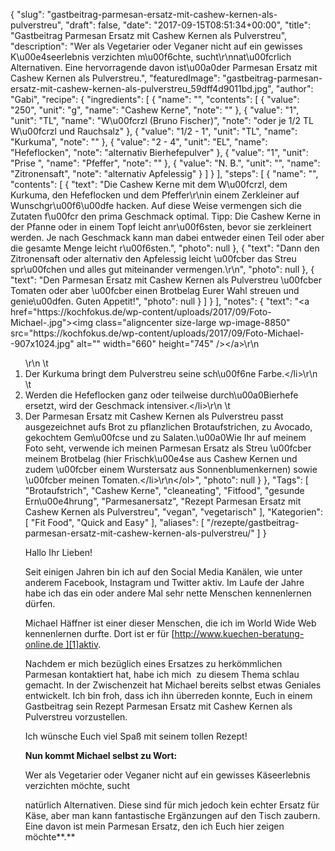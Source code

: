 {
    "slug": "gastbeitrag-parmesan-ersatz-mit-cashew-kernen-als-pulverstreu",
    "draft": false,
    "date": "2017-09-15T08:51:34+00:00",
    "title": "Gastbeitrag Parmesan Ersatz mit Cashew Kernen als Pulverstreu",
    "description": "Wer als Vegetarier oder Veganer nicht auf ein gewisses K\u00e4seerlebnis verzichten m\u00f6chte, sucht\r\nnat\u00fcrlich Alternativen. Eine hervorragende davon ist\u00a0der Parmesan Ersatz mit Cashew Kernen als Pulverstreu.",
    "featuredImage": "gastbeitrag-parmesan-ersatz-mit-cashew-kernen-als-pulverstreu_59dff4d9011bd.jpg",
    "author": "Gabi",
    "recipe": {
        "ingredients": [
            {
                "name": "",
                "contents": [
                    {
                        "value": "250",
                        "unit": "g",
                        "name": "Cashew Kerne",
                        "note": ""
                    },
                    {
                        "value": "1",
                        "unit": "TL",
                        "name": "W\u00fcrzl (Bruno Fischer)",
                        "note": "oder je 1\/2 TL W\u00fcrzl und Rauchsalz"
                    },
                    {
                        "value": "1\/2 - 1",
                        "unit": "TL",
                        "name": "Kurkuma",
                        "note": ""
                    },
                    {
                        "value": "2 - 4",
                        "unit": "EL",
                        "name": "Hefeflocken",
                        "note": "alternativ Bierhefepulver"
                    },
                    {
                        "value": "1",
                        "unit": "Prise ",
                        "name": "Pfeffer",
                        "note": ""
                    },
                    {
                        "value": "N. B.",
                        "unit": "",
                        "name": "Zitronensaft",
                        "note": "alternativ Apfelessig"
                    }
                ]
            }
        ],
        "steps": [
            {
                "name": "",
                "contents": [
                    {
                        "text": "Die Cashew Kerne mit dem W\u00fcrzl, dem Kurkuma, den Hefeflocken und dem Pfeffer\r\nin einem Zerkleiner auf Wunschgr\u00f6\u00dfe hacken. Auf diese Weise vermengen sich die Zutaten f\u00fcr den prima Geschmack optimal. Tipp: Die Cashew Kerne in der Pfanne oder in einem Topf leicht anr\u00f6sten, bevor sie zerkleinert werden. Je nach Geschmack kann man dabei entweder einen Teil oder aber die gesamte Menge leicht r\u00f6sten.",
                        "photo": null
                    },
                    {
                        "text": "Dann den Zitronensaft oder alternativ den Apfelessig leicht \u00fcber das Streu spr\u00fchen und alles gut miteinander vermengen.\r\n",
                        "photo": null
                    },
                    {
                        "text": "Den Parmesan Ersatz mit Cashew Kernen als Pulverstreu \u00fcber Tomaten oder aber \u00fcber einen Brotbelag Eurer Wahl streuen und genie\u00dfen. Guten Appetit!",
                        "photo": null
                    }
                ]
            }
        ],
        "notes": {
            "text": "<a href=\"https:\/\/kochfokus.de\/wp-content\/uploads\/2017\/09\/Foto-Michael-.jpg\"><img class=\"aligncenter size-large wp-image-8850\" src=\"https:\/\/kochfokus.de\/wp-content\/uploads\/2017\/09\/Foto-Michael--907x1024.jpg\" alt=\"\" width=\"660\" height=\"745\" \/><\/a>\r\n<ol>\r\n \t<li>Der Kurkuma bringt dem Pulverstreu seine sch\u00f6ne Farbe.<\/li>\r\n \t<li>Werden die Hefeflocken ganz oder teilweise durch\u00a0Bierhefe ersetzt, wird der Geschmack intensiver.<\/li>\r\n \t<li>Der Parmesan Ersatz mit Cashew Kernen als Pulverstreu passt ausgezeichnet aufs Brot zu pflanzlichen Brotaufstrichen, zu Avocado, gekochtem Gem\u00fcse und zu Salaten.\u00a0Wie Ihr auf meinem Foto seht, verwende ich meinen Parmesan Ersatz als Streu \u00fcber meinem Brotbelag (hier Frischk\u00e4se aus Cashew Kernen und zudem \u00fcber einem Wurstersatz aus Sonnenblumenkernen) sowie \u00fcber meinen Tomaten.<\/li>\r\n<\/ol>",
            "photo": null
        }
    },
    "Tags": [
        "Brotaufstrich",
        "Cashew Kerne",
        "cleaneating",
        "Fitfood",
        "gesunde Ern\u00e4hrung",
        "Parmesanersatz",
        "Rezept Parmesan Ersatz mit Cashew Kernen als Pulverstreu",
        "vegan",
        "vegetarisch"
    ],
    "Kategorien": [
        "Fit Food",
        "Quick and Easy"
    ],
    "aliases": [
        "\/rezepte\/gastbeitrag-parmesan-ersatz-mit-cashew-kernen-als-pulverstreu\/"
    ]
}

Hallo Ihr Lieben!

Seit einigen Jahren bin ich auf den Social Media Kanälen, wie unter anderem Facebook, Instagram und Twitter aktiv. Im Laufe der Jahre habe ich das ein oder andere Mal sehr nette Menschen kennenlernen dürfen.

Michael Häffner ist einer dieser Menschen, die ich im World Wide Web kennenlernen durfte. Dort ist er für [http://www.kuechen-beratung-online.de ][1]aktiv.

Nachdem er mich bezüglich eines Ersatzes zu herkömmlichen Parmesan kontaktiert hat, habe ich mich  zu diesem Thema schlau gemacht. In der Zwischenzeit hat Michael bereits selbst etwas Geniales entwickelt. Ich bin froh, dass ich ihn überreden konnte, Euch in einem Gastbeitrag sein Rezept Parmesan Ersatz mit Cashew Kernen als Pulverstreu vorzustellen.

Ich wünsche Euch viel Spaß mit seinem tollen Rezept!

**Nun kommt Michael selbst zu Wort:**

Wer als Vegetarier oder Veganer nicht auf ein gewisses Käseerlebnis verzichten möchte, sucht

natürlich Alternativen. Diese sind für mich jedoch kein echter Ersatz für Käse, aber man kann fantastische Ergänzungen auf den Tisch zaubern. Eine davon ist mein Parmesan Ersatz, den ich Euch hier zeigen möchte**.**

 

 

 





 [1]: http://www.kuechen-beratung-online.de